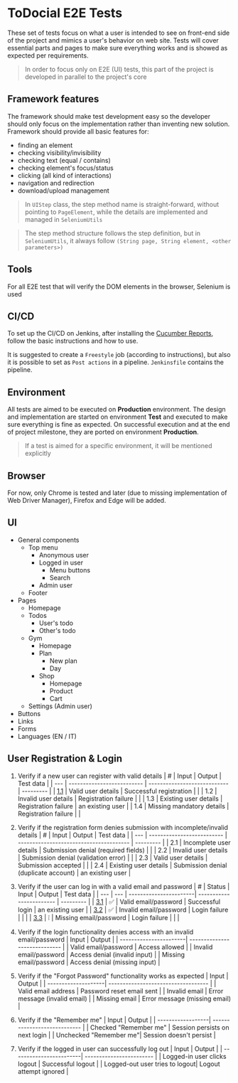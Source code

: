 # ToDocial E2E Tests
These set of tests focus on what a user is intended to see on front-end side of the project and mimics a user's behavior on web site. Tests will cover essential parts and pages to make sure everything works and is showed as expected per requirements.

> In order to focus only on E2E (UI) tests, this part of the project is developed in parallel to the project's core

## Framework features
The framework should make test development easy so the developer should only focus on the implementation rather than inventing new solution. Framework should provide all basic features for:
- finding an element
- checking visibility/invisibility
- checking text (equal / contains)
- checking element's focus/status
- clicking (all kind of interactions)
- navigation and redirection
- download/upload management

> In `UIStep` class, the step method name is straight-forward, without pointing to `PageElement`, while the details are implemented and managed in `SeleniumUtils`

> The step method structure follows the step definition, but in `SeleniumUtils`, it always follow `(String page, String element, <other parameters>)`

## Tools
For all E2E test that will verify the DOM elements in the browser, Selenium is used

## CI/CD
To set up the CI/CD on Jenkins, after installing the [Cucumber Reports](https://plugins.jenkins.io/cucumber-reports/), follow the basic instructions and how to use.  

It is suggested to create a `Freestyle` job (according to instructions), but also it is possible to set as `Post actions` in a pipeline. `Jenkinsfile` contains the pipeline.

## Environment
All tests are aimed to be executed on **Production** environment. The design and implementation are started on environment **Test** and executed to make sure everything is fine as expected. On successful execution and at the end of project milestone, they are ported on environment **Production**.

> If a test is aimed for a specific environment, it will be mentioned explicitly

## Browser
For now, only Chrome is tested and later (due to missing implementation of Web Driver Manager), Firefox and Edge will be added.

## UI
- General components
    - Top menu
        - Anonymous user
        - Logged in user
            - Menu buttons
            - Search
        - Admin user
    - Footer
- Pages
    - Homepage
    - Todos
        - User's todo
        - Other's todo
    - Gym
        - Homepage
        - Plan
            - New plan
            - Day
        - Shop
            - Homepage
            - Product
            - Cart
    - Settings (Admin user)
- Buttons
- Links
- Forms
- Languages (EN / IT)


## User Registration & Login
1. Verify if a new user can register with valid details
    | #  | Input                      | Output                       | Test data |
    | --- | -------------------------- | ---------------------------- | --------- |
    | [1.1](doc/1.1.md) | Valid user details         | Successful registration      |           |
    | 1.2 | Invalid user details       | Registration failure         |           | 
    | 1.3 | Existing user details      | Registration failure         | an existing user |
    | 1.4 | Missing mandatory details  | Registration failure         |           |

2. Verify if the registration form denies submission with incomplete/invalid details
    | #  |  Input                     | Output                                  | Test data |
    | --- |  -------------------------- | --------------------------------------- | --------- |
    | 2.1 | Incomplete user details    | Submission denial (required fields)     |           |
    | 2.2 | Invalid user details       | Submission denial (validation error)    |           | 
    | 2.3 | Valid user details         | Submission accepted                    | |
    | 2.4 | Existing user details      | Submission denial (duplicate account)  | an existing user  |

3. Verify if the user can log in with a valid email and password
    | #  | Status | Input                  | Output                   | Test data |
    | --- | --- | -----------------------| ------------------------ | --------- |
    | [3.1](doc/3.1.md) | ✅ | Valid email/password   | Successful login         | an existing user |
    | [3.2](doc/3.2.md) | ✅ | Invalid email/password | Login failure            |           |  |
    | [3.3](doc/3.3.md) | ❕  | Missing email/password | Login failure            | | |

4. Verify if the login functionality denies access with an invalid email/password
    | Input                  | Output                        |
    | -----------------------| ----------------------------- |
    | Valid email/password   | Access allowed                |
    | Invalid email/password | Access denial (invalid input) |
    | Missing email/password | Access denial (missing input) |

5. Verify if the "Forgot Password" functionality works as expected
    | Input               | Output                              |
    | --------------------| ----------------------------------- |
    | Valid email address | Password reset email sent           |
    | Invalid email       | Error message (invalid email)       |
    | Missing email       | Error message (missing email)       |

6. Verify if the "Remember me" 
    | Input             | Output                       |
    | ------------------| ---------------------------- |
    | Checked "Remember me"  | Session persists on next login |
    | Unchecked "Remember me"| Session doesn't persist        |

7. Verify if the logged in user can successfully log out
    | Input                   | Output                   |
    | ------------------------| ------------------------ |
    | Logged-in user clicks logout | Successful logout   |
    | Logged-out user tries to logout| Logout attempt ignored |

